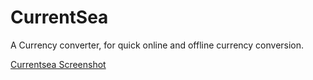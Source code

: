 CurrentSea
==========

A Currency converter, for quick online and offline currency conversion.

[Currentsea Screenshot](https://github.com/marybngozi/currentsea/blob/master/currentsea.png)
